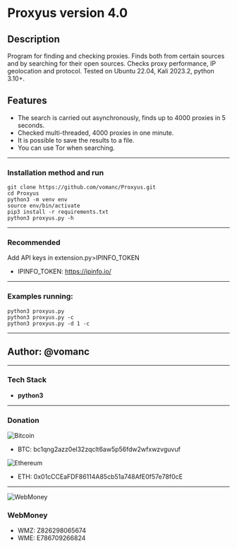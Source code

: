 # Proxyus version 4.0
## Description
Program for finding and checking proxies. Finds both from certain sources and by searching for their open sources. Checks proxy performance, IP geolocation and protocol.
Tested on Ubuntu 22.04, Kali 2023.2, python 3.10+.

## Features
* The search is carried out asynchronously, finds up to 4000 proxies in 5 seconds.
* Checked multi-threaded, 4000 proxies in one minute.
* It is possible to save the results to a file.
* You can use Tor when searching.
___
### Installation method and run
    git clone https://github.com/vomanc/Proxyus.git
    cd Proxyus
    python3 -m venv env
    source env/bin/activate
    pip3 install -r requirements.txt
    python3 proxyus.py -h
___
### Recommended
Add API keys in extension.py>IPINFO_TOKEN
* IPINFO_TOKEN: https://ipinfo.io/
___
### Examples running:
	python3 proxyus.py
	python3 proxyus.py -c
	python3 proxyus.py -d 1 -c
___
## Author: @vomanc
___
### Tech Stack

* __python3__
___
### Donation
![Bitcoin](https://www.blockchain.com/explorer/_next/static/media/bitcoin.df7c9480.svg)
* BTC: bc1qng2azz0el32zqclt6aw5p56fdw2wfxwzvguvuf

![Ethereum](https://www.blockchain.com/explorer/_next/static/media/ethereum.57ab686e.svg)
* ETH: 0x01cCCEaFDF86114A85cb51a748AfE0f57e78f0cE
---
![WebMoney](https://wallet.webmoney.ru/touch-icon-ipad-144.png)
### WebMoney
* WMZ: Z826298065674
* WME: E786709266824
